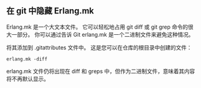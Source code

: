 ## 在 git 中隐藏 Erlang.mk

Erlang.mk 是一个大文本文件。 它可以轻松地占用 git diff 或 git grep 命令的很大一部分。 你可以通过告诉 Git erlang.mk 是一个二进制文件来避免这种情况。

将其添加到 .gitattributes 文件中。 这是您可以在仓库的根目录中创建的文件：
```
erlang.mk -diff
```
erlang.mk 文件仍将出现在 diff 和 greps 中，但作为二进制文件，意味着其内容将不再默认显示。